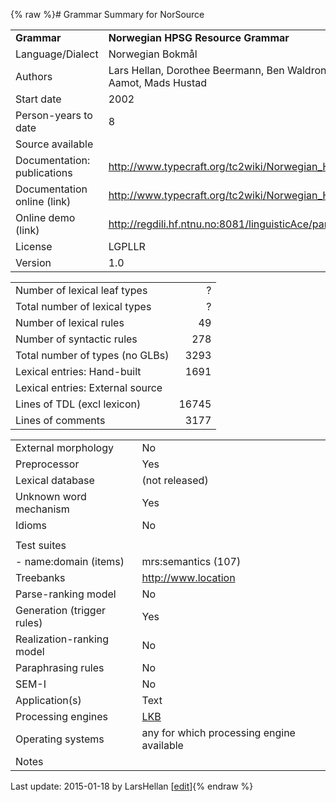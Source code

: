 {% raw %}# Grammar Summary for NorSource

|                             |                                                                                     |
|:----------------------------|:------------------------------------------------------------------------------------|
| **Grammar**                 | **Norwegian HPSG Resource Grammar**                                                 |
| Language/Dialect            | Norwegian Bokmål                                                                    |
| Authors                     | Lars Hellan, Dorothee Beermann, Ben Waldron, Tore Bruland, Elias Aamot, Mads Hustad |
| Start date                  | 2002                                                                                |
| Person-years to date        | 8                                                                                   |
| Source available            |                                                                                     |
| Documentation: publications | <http://www.typecraft.org/tc2wiki/Norwegian_HPSG_grammar_NorSource>                 |
| Documentation online (link) | <http://www.typecraft.org/tc2wiki/Norwegian_HPSG_grammar_NorSource>                 |
| Online demo (link)          | <http://regdili.hf.ntnu.no:8081/linguisticAce/parse>                                |
| License                     | LGPLLR                                                                              |
| Version                     | 1.0                                                                                 |

|                                  |       |
|----------------------------------|------:|
| Number of lexical leaf types     |     ? |
| Total number of lexical types    |     ? |
| Number of lexical rules          |    49 |
| Number of syntactic rules        |   278 |
| Total number of types (no GLBs)  |  3293 |
| Lexical entries: Hand-built      |  1691 |
| Lexical entries: External source |       |
| Lines of TDL (excl lexicon)      | 16745 |
| Lines of comments                |  3177 |

|                            |                                           |
|----------------------------|-------------------------------------------|
| External morphology        | No                                        |
| Preprocessor               | Yes                                       |
| Lexical database           | (not released)                            |
| Unknown word mechanism     | Yes                                       |
| Idioms                     | No                                        |
|                            |                                           |
| Test suites                |                                           |
| \- name:domain (items)     | mrs:semantics (107)                       |
| Treebanks                  | <http://www.location>                     |
| Parse-ranking model        | No                                        |
| Generation (trigger rules) | Yes                                       |
| Realization-ranking model  | No                                        |
| Paraphrasing rules         | No                                        |
| SEM-I                      | No                                        |
| Application(s)             | Text                                      |
| Processing engines         | [LKB](https://delph-in.github.io/docs/tools/LkbTop)                             |
| Operating systems          | any for which processing engine available |
| Notes                      |                                           |

Last update: 2015-01-18 by LarsHellan [[edit](https://github.com/delph-in/docs/wiki/NorsourceSummary/_edit)]{% endraw %}